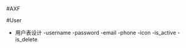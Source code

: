 #AXF

#User
- 用户表设计
    -username
    -password
    -email
    -phone
    -icon
    -is_active
    -is_delete
    